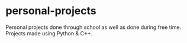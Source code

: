 # personal-projects
Personal projects done through school as well as done during free time. Projects made using Python &amp; C++.
